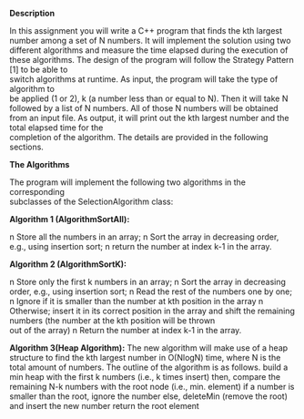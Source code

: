 **Description**

In	 this	 assignment	 you	 will	 write	 a	 C++ program	 that	 finds	 the	 kth
largest	number	among	a	set	of	N numbers.	It	will	implement	the	solution	using	two	
different	 algorithms and	 measure	 the	 time	 elapsed	 during	 the	 execution	 of	 these
algorithms. The	design	of	the	program	will	follow	the	Strategy	Pattern [1]	to	be	able	to	
switch	algorithms	at	runtime. As	input,	the	program	will	take the	type	of	algorithm to	
be	applied	(1	or	2),	k (a	number	less	than	or	equal	to N).	Then	it	will	take	N followed	by
a list	 of	 N	 numbers.	 All	 of	those N numbers will	 be	 obtained	 from	 an	 input	 file.	 As	
output,	 it	 will	 print	 out	 the	 kth largest	 number and	the	total	 elapsed	 time for	 the	
completion	of	the	algorithm. The	details	are	provided	in	the	following	sections.


**The	Algorithms**


The	 program	 will	 implement	 the	 following	 two	 algorithms in	 the	 corresponding	
subclasses	of	the	SelectionAlgorithm class:

**Algorithm	1 (AlgorithmSortAll):**

n Store	all	the	numbers	in	an	array;
n Sort	the	array	in	decreasing	order,	e.g.,	using	insertion	sort;
n return	the	number	at	index k-1 in	the	array.

**Algorithm	2 (AlgorithmSortK):**

n Store	only	the	first	k	numbers	in	an	array;
n Sort	the	array	in	decreasing	order, e.g.,	using	insertion	sort;
n Read	the	rest	of	the	numbers	one	by	one;
n Ignore	if	it	is	smaller	than	the	number	at	kth	position	in	the	array
n Otherwise;	insert	it	in	its	correct	position	in	the	array and	shift	the	
remaining	numbers	(the	number	at	the	kth	position	will	be	thrown	
out	of	the	array)
n Return	the	number	at	index	k-1	in	the	array.

**Algorithm	3(Heap Algorithm):**
The new algorithm will make use of a heap structure to find the kth largest number in
O(NlogN) time, where N is the total amount of numbers. The outline of the algorithm is
as follows.
build a min heap with the first k numbers (i.e., k times insert)
then, compare the remaining N-k numbers with the root node (i.e., min. element)
if a number is smaller than the root, ignore the number
else, deleteMin (remove the root) and insert the new number
return the root element
